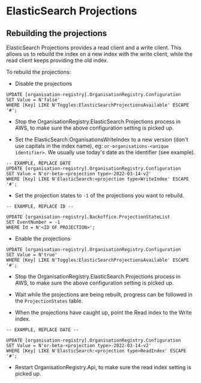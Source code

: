 # ElasticSearch Projections

## Rebuilding the projections

ElasticSearch Projections provides a read client and a write client. This allows us to rebuild the index on a new index with the write client, while the read client keeps providing the old index.

To rebuild the projections:

- Disable the projections

```
UPDATE [organisation-registry].OrganisationRegistry.Configuration
SET Value = N'false'
WHERE [Key] LIKE N'Toggles:ElasticSearchProjectionsAvailable' ESCAPE '#';
```

- Stop the OrganisationRegistry.ElasticSearch.Projections process in AWS, to make sure the above configuration setting is picked up.

- Set the ElasticSearch:OrganisationsWriteIndex to a new version (don't use capitals in the index name), eg: `or-organisations-<unique identifier>`. We usually use today's date as the identifier (see example).
```
-- EXAMPLE, REPLACE DATE
UPDATE [organisation-registry].OrganisationRegistry.Configuration
SET Value = N'or-beta-<projection type>-2022-03-14-v2'
WHERE [Key] LIKE N'ElasticSearch:<projection type>WriteIndex' ESCAPE '#';
```
- Set the projection states to `-1` of the projections you want to rebuild.
```
-- EXAMPLE, REPLACE ID --

UPDATE [organisation-registry].Backoffice.ProjectionStateList
SET EventNumber = -1
WHERE Id = N'<ID OF PROJECTION>';
```

- Enable the projections

```
UPDATE [organisation-registry].OrganisationRegistry.Configuration
SET Value = N'true'
WHERE [Key] LIKE N'Toggles:ElasticSearchProjectionsAvailable' ESCAPE '#';
```

- Stop the OrganisationRegistry.ElasticSearch.Projections process in AWS, to make sure the above configuration setting is picked up.

- Wait while the projections are being rebuilt, progress can be followed in the `ProjectionStates` table.

- When the projections have caught up, point the Read index to the Write index.

```
-- EXAMPLE, REPLACE DATE --

UPDATE [organisation-registry].OrganisationRegistry.Configuration
SET Value = N'or-beta-<projection type>-2022-03-14-v2'
WHERE [Key] LIKE N'ElasticSearch:<projection type>ReadIndex' ESCAPE '#';
```

- Restart OrganisationRegistry.Api, to make sure the read index setting is picked up.
